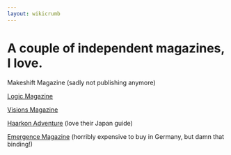 ```yaml
---
layout: wikicrumb 
---
```

# A couple of independent magazines, I love.

Makeshift Magazine (sadly not publishing anymore)

[Logic Magazine][1]

[Visions Magazine][2]

[Haarkon Adventure][3] (love their Japan guide)

[Emergence Magazine][4] (horribly expensive to buy in Germany, but damn that binding!)

[1]:	https://logicmag.io
[2]:	https://www.readvisions.com/
[3]:	https://www.haarkon.co.uk/
[4]:	https://emergencemagazine.org/